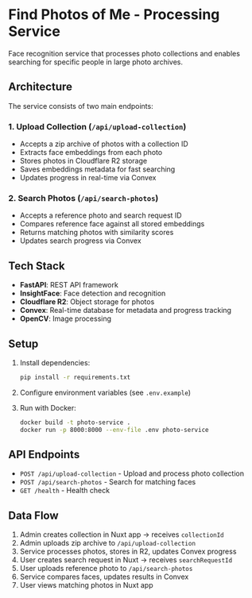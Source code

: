 # Find Photos of Me - Processing Service

Face recognition service that processes photo collections and enables searching for specific people in large photo archives.

## Architecture

The service consists of two main endpoints:

### 1. Upload Collection (`/api/upload-collection`)
- Accepts a zip archive of photos with a collection ID
- Extracts face embeddings from each photo
- Stores photos in Cloudflare R2 storage
- Saves embeddings metadata for fast searching
- Updates progress in real-time via Convex

### 2. Search Photos (`/api/search-photos`)
- Accepts a reference photo and search request ID
- Compares reference face against all stored embeddings
- Returns matching photos with similarity scores
- Updates search progress via Convex

## Tech Stack

- **FastAPI**: REST API framework
- **InsightFace**: Face detection and recognition
- **Cloudflare R2**: Object storage for photos
- **Convex**: Real-time database for metadata and progress tracking
- **OpenCV**: Image processing

## Setup

1. Install dependencies:
   ```bash
   pip install -r requirements.txt
   ```

2. Configure environment variables (see `.env.example`)

3. Run with Docker:
   ```bash
   docker build -t photo-service .
   docker run -p 8000:8000 --env-file .env photo-service
   ```

## API Endpoints

- `POST /api/upload-collection` - Upload and process photo collection
- `POST /api/search-photos` - Search for matching faces
- `GET /health` - Health check

## Data Flow

1. Admin creates collection in Nuxt app → receives `collectionId`
2. Admin uploads zip archive to `/api/upload-collection`
3. Service processes photos, stores in R2, updates Convex progress
4. User creates search request in Nuxt → receives `searchRequestId`
5. User uploads reference photo to `/api/search-photos`
6. Service compares faces, updates results in Convex
7. User views matching photos in Nuxt app
